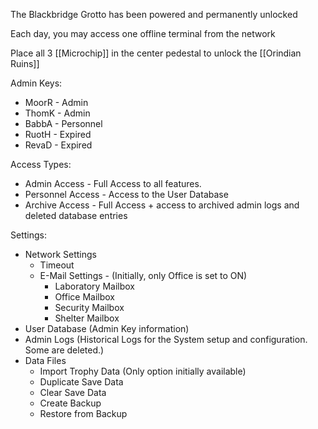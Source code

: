 The Blackbridge Grotto has been powered and permanently unlocked

Each day, you may access one offline terminal from the network

Place all 3 [[Microchip]] in the center pedestal to unlock the [[Orindian Ruins]]

Admin Keys:
- MoorR - Admin
- ThomK - Admin
- BabbA - Personnel
- RuotH - Expired
- RevaD - Expired

Access Types:
- Admin Access - Full Access to all features.
- Personnel Access - Access to the User Database
- Archive Access - Full Access + access to archived admin logs and deleted database entries

Settings:
- Network Settings
	- Timeout
	- E-Mail Settings - (Initially, only Office is set to ON)
		- Laboratory Mailbox
		- Office Mailbox
		- Security Mailbox
		- Shelter Mailbox
- User Database (Admin Key information)
- Admin Logs (Historical Logs for the System setup and configuration. Some are deleted.)
- Data Files
	- Import Trophy Data (Only option initially available)
	- Duplicate Save Data
	- Clear Save Data
	- Create Backup
	- Restore from Backup